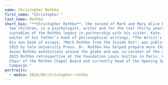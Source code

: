 ```yaml
---
name: Christopher Rothko
first_name: "Christopher "
last_name: Rothko
short_bio: "**Christopher Rothko**, the second of Mark and Mary Alice Rothko's
  two children, is a psychologist, writer and for the last thirty years, the
  custodian of the Rothko legacy in partnership with his sister, Kate. He is
  editor of his father's book of philosophical writings, *The Artist's Reality*.
  His own book of essays, *Mark Rothko from the Inside Out*, was published in
  2015 by Yale University Press. Dr. Rothko has helped prepare more than two
  dozen Rothko exhibitions around the globe and was co-curator of the monumental
  2023 Rothko retrospective at the Foundation Louis Vuitton in Paris. He is Past
  Chair of the Rothko Chapel Board and currently head of the Opening Spaces
  Campaign."
portraits:
  - media: 2024/08/christopher-rothko
---
```

